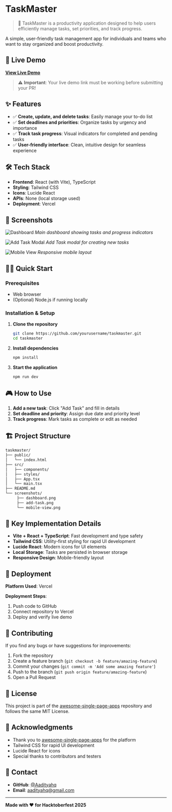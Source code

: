 # TaskMaster

> 🎯 TaskMaster is a productivity application designed to help users efficiently manage tasks, set priorities, and track progress.

A simple, user-friendly task management app for individuals and teams who want to stay organized and boost productivity.

## 🚀 Live Demo

**[View Live Demo](https://task-master-nine-sigma.vercel.app/)**

> ⚠️ **Important**: Your live demo link must be working before submitting your PR!

## ✨ Features

- ✅ **Create, update, and delete tasks**: Easily manage your to-do list
- ✅ **Set deadlines and priorities**: Organize tasks by urgency and importance
- ✅ **Track task progress**: Visual indicators for completed and pending tasks
- ✅ **User-friendly interface**: Clean, intuitive design for seamless experience

## 🛠️ Tech Stack

- **Frontend**: React (with Vite), TypeScript
- **Styling**: Tailwind CSS
- **Icons**: Lucide React
- **APIs**: None (local storage used)
- **Deployment**: Vercel

## 📱 Screenshots

![Dashboard](./public/dashboard.png)
*Main dashboard showing tasks and progress indicators*

![Add Task Modal](./public/taskmodel.png)
*Add Task modal for creating new tasks*

![Mobile View](./public/mobile-view.png)
*Responsive mobile layout*

## 🏃‍♂️ Quick Start

### Prerequisites

- Web browser
- (Optional) Node.js if running locally

### Installation & Setup

1. **Clone the repository**

    ```bash
    git clone https://github.com/yourusername/taskmaster.git
    cd taskmaster
    ```

2. **Install dependencies**

    ```bash
    npm install
    ```

3. **Start the application**

    ```bash
    npm run dev
    ```

## 🎮 How to Use

1. **Add a new task**: Click "Add Task" and fill in details
2. **Set deadline and priority**: Assign due date and priority level
3. **Track progress**: Mark tasks as complete or edit as needed

## 🏗️ Project Structure

```bash
taskmaster/
├── public/
│   └── index.html
├── src/
│   ├── components/
│   ├── styles/
│   ├── App.tsx
│   └── main.tsx
├── README.md
└── screenshots/
     ├── dashboard.png
     ├── add-task.png
     └── mobile-view.png
```

## 🌟 Key Implementation Details

- **Vite + React + TypeScript**: Fast development and type safety
- **Tailwind CSS**: Utility-first styling for rapid UI development
- **Lucide React**: Modern icons for UI elements
- **Local Storage**: Tasks are persisted in browser storage
- **Responsive Design**: Mobile-friendly layout

## 🚀 Deployment

**Platform Used**: Vercel

**Deployment Steps**:

1. Push code to GitHub
2. Connect repository to Vercel
3. Deploy and verify live demo

## 🤝 Contributing

If you find any bugs or have suggestions for improvements:

1. Fork the repository
2. Create a feature branch (`git checkout -b feature/amazing-feature`)
3. Commit your changes (`git commit -m 'Add some amazing feature'`)
4. Push to the branch (`git push origin feature/amazing-feature`)
5. Open a Pull Request

## 📄 License

This project is part of the [awesome-single-page-apps](https://github.com/Mystify7777/awesome-single-page-apps) repository and follows the same MIT License.

## 🙏 Acknowledgments

- Thank you to [awesome-single-page-apps](https://github.com/Mystify7777/awesome-single-page-apps) for the platform
- Tailwind CSS for rapid UI development
- Lucide React for icons
- Special thanks to contributors and testers

## 📧 Contact

- **GitHub**: [@Aadityahq](https://github.com/Aadityahq)
- **Email**:  aadityahq@gmail.com

---

**Made with ❤️ for Hacktoberfest 2025**